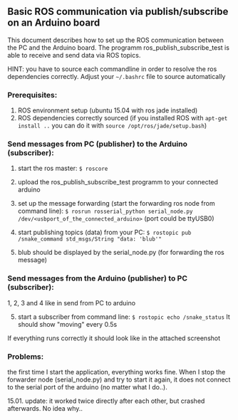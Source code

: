 ## Basic ROS communication via publish/subscribe on an Arduino board

This document describes how to set up the ROS communication between the PC and the Arduino board.
The programm ros_publish_subscribe_test is able to receive and send data via ROS topics.

HINT:
you have to source each commandline in order to resolve the ros dependencies correctly. Adjust your `~/.bashrc` file to source automatically

### Prerequisites:
1. ROS environment setup (ubuntu 15.04 with ros jade installed)
2. ROS dependencies correctly sourced (if you installed ROS with `apt-get install ..` you can do it with `source /opt/ros/jade/setup.bash`)

### Send messages from PC (publisher) to the Arduino (subscriber):
1. start the ros master:
`$ roscore`

2. upload the ros_publish_subscribe_test programm to your connected arduino

3. set up the message forwarding (start the forwarding ros node from command line):
`$ rosrun rosserial_python serial_node.py /dev/<usbport_of_the_connected_arduino>`	(port could be ttyUSB0)

4. start publishing topics (data) from your PC:
`$ rostopic pub /snake_command std_msgs/String "data: 'blub'"`

5. blub should be displayed by the serial_node.py (for forwarding the ros message)

### Send messages from the Arduino (publisher) to PC (subscriber):
1, 2, 3 and 4 like in send from PC to arduino

5. start a subscriber from command line:
`$ rostopic echo /snake_status`
It should show "moving" every 0.5s

If everything runs correctly it should look like in the attached screenshot

### Problems:

the first time I start the application, everything works fine. When I stop the forwarder node (serial_node.py) and try to start it again, it does not connect to the serial port of the arduino (no matter what I do..).

15.01. update: it worked twice directly after each other, but crashed afterwards. No idea why..
